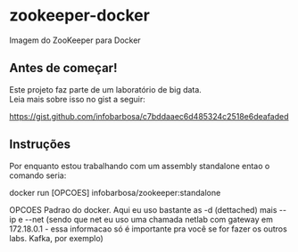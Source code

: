 zookeeper-docker
====================
Imagem do ZooKeeper para Docker

## Antes de começar! 
Este projeto faz parte de um laboratório de big data.<br/>
Leia mais sobre isso no gist a seguir:

https://gist.github.com/infobarbosa/c7bddaaec6d485324c2518e6deafaded

## Instruções
Por enquanto estou trabalhando com um assembly standalone entao o comando seria: 

docker run [OPCOES] infobarbosa/zookeeper:standalone

OPCOES
	Padrao do docker. Aqui eu uso bastante as -d (dettached) mais --ip e --net (sendo que net eu uso uma chamada netlab com gateway em 172.18.0.1 - essa informacao só é importante pra você se for fazer os outros labs. Kafka, por exemplo)

